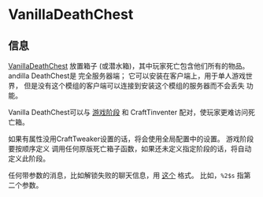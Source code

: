 # VanillaDeathChest

## 信息

[VanillaDeathChest](https://www.curseforge.com/minecraft/mc-mods/vanilladeathchest) 放置箱子 (或潜水箱)，其中玩家死亡包含他们所有的物品。 andilla DeathChest是 完全服务器端； 它可以安装在客户端上，用于单人游戏世界， 但是没有这个模组的客户端可以连接到安装这个模组的服务器而不会丢失 功能。

Vanilla DeathChest可以与 [游戏阶段](https://www.curseforge.com/minecraft/mc-mods/game-stages) 和 CraftTinventer 配对，使玩家更难访问死亡箱。

如果有属性没用CraftTweaker设置的话，将会使用全局配置中的设置。 游戏阶段要按顺序定义 调用任何原版死亡箱子函数，如果还未定义指定阶段的话，将自动定义此阶段。

任何带参数的消息，比如解锁失败的聊天信息，用 [这个](https://dzone.com/articles/java-string-format-examples) 格式。 比如，`%2$s` 指第二个参数。